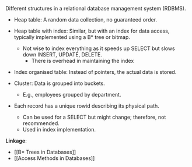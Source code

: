Different structures in a relational database management system (RDBMS).
- Heap table: A random data collection, no guaranteed order.
- Heap table with index: Similar, but with an index for data access, typically implemented using a B* tree or bitmap.
  - Not wise to index everything as it speeds up SELECT but slows down INSERT, UPDATE, DELETE.
	  - There is overhead in maintaining the index
- Index organised table: Instead of pointers, the actual data is stored.
- Cluster: Data is grouped into buckets.
	- E.g., employees grouped by department.

- Each record has a unique rowid describing its physical path.
  - Can be used for a SELECT but might change; therefore, not recommended.
  - Used in index implementation.

**Linkage**:
- [[B* Trees in Databases]]
- [[Access Methods in Databases]]